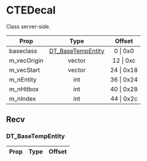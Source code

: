 # CTEDecal
Class server-side.

|Prop|Type|Offset|
|---|:-:|:-:|
|baseclass|[DT_BaseTempEntity](#DT_BaseTempEntity)|0 \| 0x0|
|m_vecOrigin|vector|12 \| 0xc|
|m_vecStart|vector|24 \| 0x18|
|m_nEntity|int|36 \| 0x24|
|m_nHitbox|int|40 \| 0x28|
|m_nIndex|int|44 \| 0x2c|

## Recv

### DT_BaseTempEntity

|Prop|Type|Offset|
|---|:-:|:-:|
